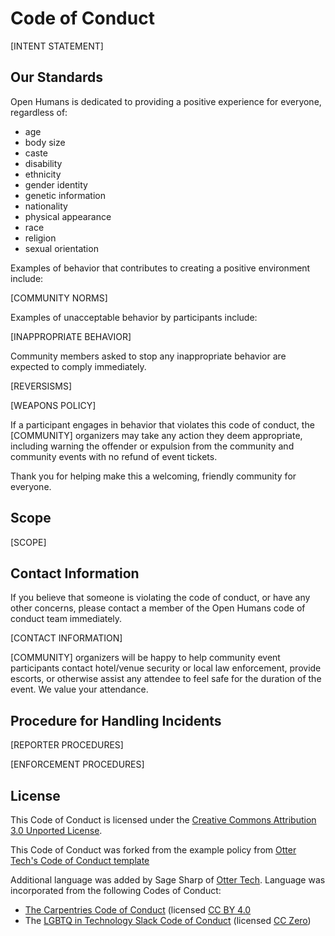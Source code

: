 # Code of Conduct

[INTENT STATEMENT]

## Our Standards

Open Humans is dedicated to providing a positive experience for everyone, regardless of:

 * age
 * body size
 * caste
 * disability
 * ethnicity
 * gender identity
 * genetic information
 * nationality
 * physical appearance
 * race
 * religion
 * sexual orientation

Examples of behavior that contributes to creating a positive environment include:

[COMMUNITY NORMS] 

Examples of unacceptable behavior by participants include:

[INAPPROPRIATE BEHAVIOR]

Community members asked to stop any inappropriate behavior are expected to comply immediately.

[REVERSISMS]

[WEAPONS POLICY]

If a participant engages in behavior that violates this code of conduct, the [COMMUNITY] organizers may take any action they deem appropriate, including warning the offender or expulsion from the community and community events with no refund of event tickets.

Thank you for helping make this a welcoming, friendly community for everyone.

## Scope

[SCOPE]

## Contact Information

If you believe that someone is violating the code of conduct, or have any other concerns, please contact a member of the Open Humans code of conduct team immediately.

[CONTACT INFORMATION]

[COMMUNITY] organizers will be happy to help community event participants contact hotel/venue security or local law enforcement, provide escorts, or otherwise assist any attendee to feel safe for the duration of the event. We value your attendance.

## Procedure for Handling Incidents

[REPORTER PROCEDURES]

[ENFORCEMENT PROCEDURES] 

## License

This Code of Conduct is licensed under the [Creative Commons Attribution 3.0 Unported License](https://creativecommons.org/licenses/by/3.0/).

This Code of Conduct was forked from the example policy from [Otter Tech's Code of Conduct template](https://github.com/sagesharp/code-of-conduct-template)

Additional language was added by Sage Sharp of [Otter Tech](https://otter.technology/code-of-conduct-training/). Language was incorporated from the following Codes of Conduct:

 * [The Carpentries Code of Conduct](https://docs.carpentries.org/topic_folders/policies/code-of-conduct.html) (licensed [CC BY 4.0](https://creativecommons.org/licenses/by/4.0/)
 * The [LGBTQ in Technology Slack Code of Conduct](http://lgbtq.technology/coc.html) (licensed [CC Zero](https://creativecommons.org/publicdomain/zero/1.0/))
